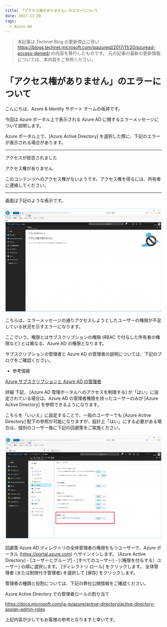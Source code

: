 ```yaml
---
title: 「アクセス権がありません」のエラーについて
date: 2017-11-20
tags:
  - Azure AD
---
```


> 本記事は Technet Blog の更新停止に伴い https://blogs.technet.microsoft.com/jpazureid/2017/11/20/azuread-access-denied/ の内容を移行したものです。
> 元の記事の最新の更新情報については、本内容をご参照ください。

# 「アクセス権がありません」のエラーについて

こんにちは、Azure & Identity サポート チームの坂井です。



今回は Azure ポータル上で表示される Azure AD に関するエラーメッセージについて説明します。

Azure ポータル上で、[Azure Active Directory] を選択した際に、下記のエラーが表示される場合があります。



---------------------

アクセスが拒否されました



アクセス権がありません



このコンテンツへのアクセス権がないようです。アクセス権を得るには、所有者に連絡してください。

---------------------



画面は下記のような表示です。

![](./azuread-access-denied/azuread-access-denied.png)

こちらは、エラーメッセージの通りアクセスしようとしたユーザーの権限が不足している状況を示すエラーになります。

ここでいう、権限とはサブスクリプションの権限 (RBAC で付与した所有者の権限など) とは異なる、Azure AD の権限となります。

サブスクリプションの管理者と Azure AD の管理者の説明については、下記のブログをご確認ください。



- 参考情報

[Azure サブスクリプションと Azure AD の管理者](./subscription-azure-ad-relationship.md)





詳細
下記、 [Azure AD 管理ポータルへのアクセスを制限する] が「はい」に設定されている場合は、Azure AD の管理者権限を持ったユーザーのみが [Azure Active Directory] を参照できるようになります。

こちらを「いいえ」に設定することで、一般のユーザーでも [Azure Active Directory] 配下の参照が可能になりますが、設計上「はい」にする必要がある場合は、個別のユーザー毎に下記の回避策をご実施ください。


![](./azuread-access-denied/azuread-portal.png)




回避策
Azure AD ディレクトリの全体管理者の権限をもつユーザーで、Azure ポータル (https://portal.azure.com) へサインインします。
[Azure Active Directory] - [ユーザーとグループ] - [すべてのユーザー] - [（権限を付与する）ユーザー] の順に選択します。
[ディレクトリ ロール] をクリックします。
全体管理者 (または制限付き管理者) を選択して [保存] をクリックします。


管理者の種類と役割については、下記の弊社公開情報をご確認ください。



Azure Active Directory での管理者ロールの割り当て

https://docs.microsoft.com/ja-jp/azure/active-directory/active-directory-assign-admin-roles







上記内容が少しでもお客様の参考となりますと幸いです。